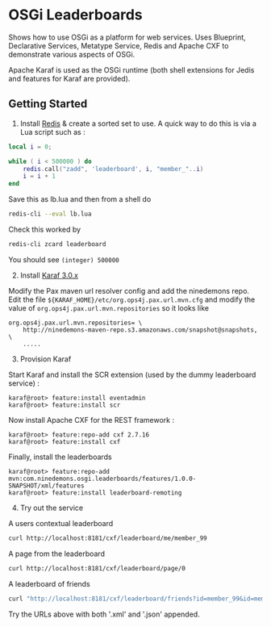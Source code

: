 OSGi Leaderboards
================

Shows how to use OSGi as a platform for web services. Uses Blueprint, Declarative Services, Metatype Service, Redis and Apache CXF to demonstrate various aspects of OSGi.

Apache Karaf is used as the OSGi runtime (both shell extensions for Jedis and features for Karaf are provided).

Getting Started
---------------

1. Install [Redis](http://redis.io/) & create a sorted set to use. A quick way to do this is via a Lua script such as :

  ```lua
  local i = 0;

  while ( i < 500000 ) do 
      redis.call("zadd", 'leaderboard', i, "member_"..i) 
      i = i + 1 
  end
  ```

Save this as lb.lua and then from a shell do

  ```bash
  redis-cli --eval lb.lua
  ```

Check this worked by

  ```bash
  redis-cli zcard leaderboard
  ```

You should see `(integer) 500000`

2. Install [Karaf 3.0.x](http://karaf.apache.org/)

Modify the Pax maven url resolver config and add the ninedemons repo. Edit the file `${KARAF_HOME}/etc/org.ops4j.pax.url.mvn.cfg` and modify the value of `org.ops4j.pax.url.mvn.repositories` so it looks like

    org.ops4j.pax.url.mvn.repositories= \
        http://ninedemons-maven-repo.s3.amazonaws.com/snapshot@snapshots, \
        .....

3. Provision Karaf

Start Karaf and install the SCR extension (used by the dummy leaderboard service) :

    karaf@root> feature:install eventadmin
    karaf@root> feature:install scr

Now install Apache CXF for the REST framework :

    karaf@root> feature:repo-add cxf 2.7.16
    karaf@root> feature:install cxf
    
Finally, install the leaderboards

    karaf@root> feature:repo-add mvn:com.ninedemons.osgi.leaderboards/features/1.0.0-SNAPSHOT/xml/features
    karaf@root> feature:install leaderboard-remoting

4. Try out the service 


A users contextual leaderboard

  ```bash
  curl http://localhost:8181/cxf/leaderboard/me/member_99
  ```

A page from the leaderboard

  ```bash
  curl http://localhost:8181/cxf/leaderboard/page/0
  ```

A leaderboard of friends 

  ```bash
  curl "http://localhost:8181/cxf/leaderboard/friends?id=member_99&id=member_1"
  ```

Try the URLs above with both '.xml' and '.json' appended.
